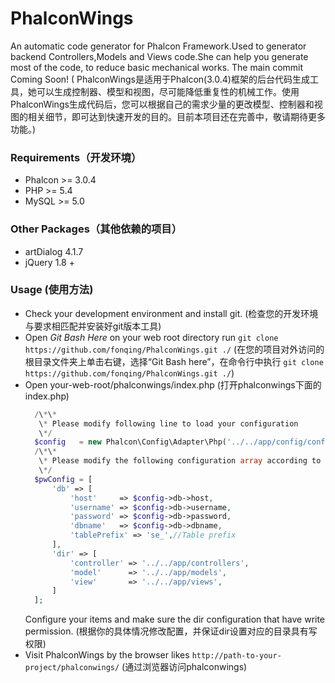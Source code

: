 # PhalconWings
An automatic code generator for Phalcon Framework.Used to generator backend Controllers,Models and Views code.She can help you generate most of the code, to reduce basic mechanical works. 
The main commit Coming Soon!
( PhalconWings是适用于Phalcon(3.0.4)框架的后台代码生成工具，她可以生成控制器、模型和视图，尽可能降低重复性的机械工作。使用PhalconWings生成代码后，您可以根据自己的需求少量的更改模型、控制器和视图的相关细节，即可达到快速开发的目的。目前本项目还在完善中，敬请期待更多功能。)

### Requirements（开发环境）
* Phalcon >= 3.0.4
* PHP >= 5.4
* MySQL >= 5.0

### Other Packages（其他依赖的项目）
* artDialog 4.1.7
* jQuery 1.8 +

### Usage (使用方法)
- Check your development environment and install git.
  (检查您的开发环境与要求相匹配并安装好git版本工具)
- Open *Git Bash Here* on your web root directory run ```git clone https://github.com/fonqing/PhalconWings.git ./```
  (在您的项目对外访问的根目录文件夹上单击右键，选择“Git Bash here”，在命令行中执行 ```git clone https://github.com/fonqing/PhalconWings.git ./```)
- Open your-web-root/phalconwings/index.php (打开phalconwings下面的index.php)
  ```PHP
    /\*\*
     \* Please modify following line to load your configuration
     \*/
    $config   = new Phalcon\Config\Adapter\Php('../../app/config/config.php');
    /\*\*
     \* Please modify the following configuration array according to your situation
     \*/
    $pwConfig = [
        'db' => [
            'host'     => $config->db->host,
            'username' => $config->db->username,
            'password' => $config->db->password,
            'dbname'   => $config->db->dbname,
            'tablePrefix' => 'se_',//Table prefix 
        ],
        'dir' => [
            'controller' => '../../app/controllers',
            'model'      => '../../app/models',
            'view'       => '../../app/views',
        ]
    ];
  ```
  Configure your items and make sure the dir configuration that have write permission.
  (根据你的具体情况修改配置，并保证dir设置对应的目录具有写权限)
- Visit PhalconWings by the browser likes ```http://path-to-your-project/phalconwings/``` 
  (通过浏览器访问phalconwings)